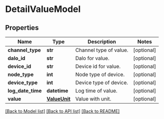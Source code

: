 # DetailValueModel

## Properties
Name | Type | Description | Notes
------------ | ------------- | ------------- | -------------
**channel_type** | **str** | Channel type of value. | [optional] 
**dalo_id** | **str** | Dalo for value. | [optional] 
**device_id** | **str** | Device id for value. | [optional] 
**node_type** | **int** | Node type of device. | [optional] 
**device_type** | **int** | Device type of device. | [optional] 
**log_date_time** | **datetime** | Log time of value. | [optional] 
**value** | [**ValueUnit**](ValueUnit.md) | Value with unit. | [optional] 

[[Back to Model list]](../README.md#documentation-for-models) [[Back to API list]](../README.md#documentation-for-api-endpoints) [[Back to README]](../README.md)


